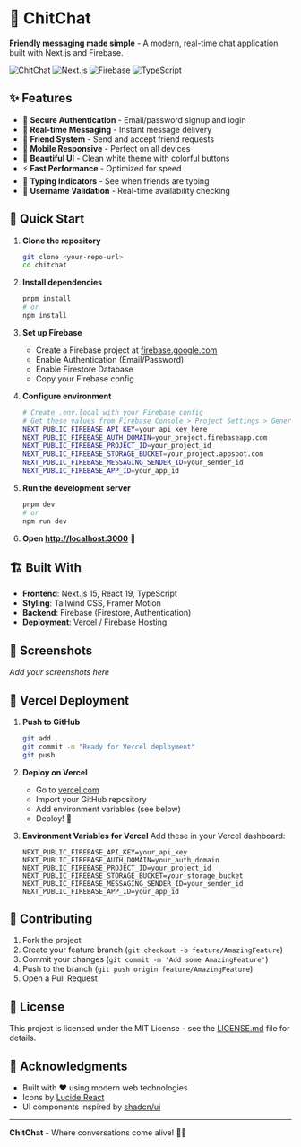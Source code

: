 # 💬 ChitChat

**Friendly messaging made simple** - A modern, real-time chat application built with Next.js and Firebase.

![ChitChat](https://img.shields.io/badge/ChitChat-Production%20Ready-brightgreen)
![Next.js](https://img.shields.io/badge/Next.js-15.2.4-black)
![Firebase](https://img.shields.io/badge/Firebase-Latest-orange)
![TypeScript](https://img.shields.io/badge/TypeScript-5.0-blue)

## ✨ Features

- 🔐 **Secure Authentication** - Email/password signup and login
- 💬 **Real-time Messaging** - Instant message delivery
- 👥 **Friend System** - Send and accept friend requests
- 📱 **Mobile Responsive** - Perfect on all devices
- 🎨 **Beautiful UI** - Clean white theme with colorful buttons
- ⚡ **Fast Performance** - Optimized for speed
- 🔄 **Typing Indicators** - See when friends are typing
- 📧 **Username Validation** - Real-time availability checking

## 🚀 Quick Start

1. **Clone the repository**
   ```bash
   git clone <your-repo-url>
   cd chitchat
   ```

2. **Install dependencies**
   ```bash
   pnpm install
   # or
   npm install
   ```

3. **Set up Firebase**
   - Create a Firebase project at [firebase.google.com](https://firebase.google.com)
   - Enable Authentication (Email/Password)
   - Enable Firestore Database
   - Copy your Firebase config

4. **Configure environment**
   ```bash
   # Create .env.local with your Firebase config
   # Get these values from Firebase Console > Project Settings > General
   NEXT_PUBLIC_FIREBASE_API_KEY=your_api_key_here
   NEXT_PUBLIC_FIREBASE_AUTH_DOMAIN=your_project.firebaseapp.com
   NEXT_PUBLIC_FIREBASE_PROJECT_ID=your_project_id
   NEXT_PUBLIC_FIREBASE_STORAGE_BUCKET=your_project.appspot.com
   NEXT_PUBLIC_FIREBASE_MESSAGING_SENDER_ID=your_sender_id
   NEXT_PUBLIC_FIREBASE_APP_ID=your_app_id
   ```

5. **Run the development server**
   ```bash
   pnpm dev
   # or
   npm run dev
   ```

6. **Open [http://localhost:3000](http://localhost:3000)** 🎉

## 🏗️ Built With

- **Frontend**: Next.js 15, React 19, TypeScript
- **Styling**: Tailwind CSS, Framer Motion
- **Backend**: Firebase (Firestore, Authentication)
- **Deployment**: Vercel / Firebase Hosting

## 📱 Screenshots

*Add your screenshots here*

## 🚀 Vercel Deployment

1. **Push to GitHub**
   ```bash
   git add .
   git commit -m "Ready for Vercel deployment"
   git push
   ```

2. **Deploy on Vercel**
   - Go to [vercel.com](https://vercel.com)
   - Import your GitHub repository
   - Add environment variables (see below)
   - Deploy! 🚀

3. **Environment Variables for Vercel**
   Add these in your Vercel dashboard:
   ```
   NEXT_PUBLIC_FIREBASE_API_KEY=your_api_key
   NEXT_PUBLIC_FIREBASE_AUTH_DOMAIN=your_auth_domain
   NEXT_PUBLIC_FIREBASE_PROJECT_ID=your_project_id
   NEXT_PUBLIC_FIREBASE_STORAGE_BUCKET=your_storage_bucket
   NEXT_PUBLIC_FIREBASE_MESSAGING_SENDER_ID=your_sender_id
   NEXT_PUBLIC_FIREBASE_APP_ID=your_app_id
   ```

## 🤝 Contributing

1. Fork the project
2. Create your feature branch (`git checkout -b feature/AmazingFeature`)
3. Commit your changes (`git commit -m 'Add some AmazingFeature'`)
4. Push to the branch (`git push origin feature/AmazingFeature`)
5. Open a Pull Request

## 📄 License

This project is licensed under the MIT License - see the [LICENSE.md](LICENSE.md) file for details.

## 🙏 Acknowledgments

- Built with ❤️ using modern web technologies
- Icons by [Lucide React](https://lucide.dev)
- UI components inspired by [shadcn/ui](https://ui.shadcn.com)

---

**ChitChat** - Where conversations come alive! 💬✨